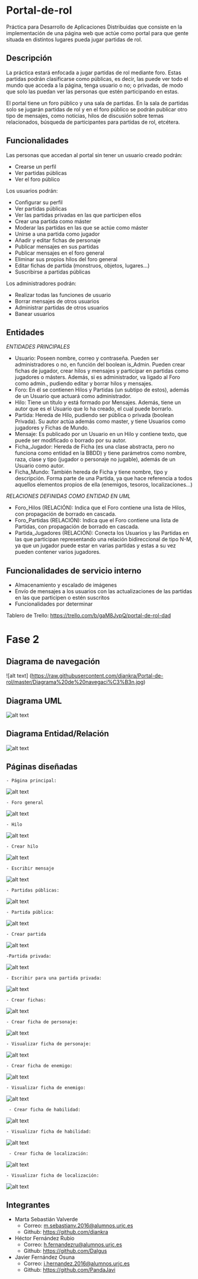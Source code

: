 # Portal-de-rol
Práctica para Desarrollo de Aplicaciones Distribuidas que consiste en la implementación de una página web que actúe como portal para que gente situada en distintos lugares pueda jugar partidas de rol.

## Descripción
La práctica estará enfocada a jugar partidas de rol mediante foro. Estas partidas podrán clasificarse como públicas, es decir, las puede ver todo el mundo que acceda a la página, tenga usuario o no; o privadas, de modo que solo las puedan ver las personas que estén participando en estas. 

El portal tiene un foro público y una sala de partidas. En la sala de partidas solo se jugarán partidas de rol y en el foro público se podrán publicar otro tipo de mensajes, como noticias, hilos de discusión sobre temas relacionados, búsqueda de participantes para partidas de rol, etcétera. 

## Funcionalidades
Las personas que accedan al portal sin tener un usuario creado podrán:
  - Crearse un perfil
  - Ver partidas públicas
  - Ver el foro público
  
Los usuarios podrán:
  - Configurar su perfil
  - Ver partidas públicas 
  - Ver las partidas privadas en las que participen ellos
  - Crear una partida como máster
  - Moderar las partidas en las que se actúe como máster
  - Unirse a una partida como jugador
  - Añadir y editar fichas de personaje
  - Publicar mensajes en sus partidas
  - Publicar mensajes en el foro general
  - Eliminar sus propios hilos del foro general
  - Editar fichas de partida (monstruos, objetos, lugares...)
  - Suscribirse a partidas públicas
  
Los administradores podrán:
  - Realizar todas las funciones de usuario
  - Borrar mensajes de otros usuarios
  - Administrar partidas de otros usuarios
  - Banear usuarios

  
## Entidades
  *ENTIDADES PRINCIPALES*
  
  - Usuario: Poseen nombre, correo y contraseña. Pueden ser administradores o no, en función del boolean is_Admin. Pueden crear fichas de jugador, crear hilos y mensajes y participar en partidas como jugadores o másters. Además, si es administrador, va ligado al Foro como admin., pudiendo editar y borrar hilos y mensajes.
  - Foro: En él se contienen Hilos y Partidas (un subtipo de estos), además de un Usuario que actuará como administrador.
  - Hilo: Tiene un título y está formado por Mensajes. Además, tiene un autor que es el Usuario que lo ha creado, el cual puede borrarlo.
  - Partida: Hereda de Hilo, pudiendo ser pública o privada (boolean Privada). Su autor actúa además como master, y tiene Usuarios como jugadores y Fichas de Mundo.
  - Mensaje: Es publicado por un Usuario en un Hilo y contiene texto, que puede ser modificado o borrado por su autor.
  - Ficha_Jugador: Hereda de Ficha (es una clase abstracta, pero no funciona como entidad en la BBDD) y tiene parámetros como nombre, raza, clase y tipo (jugador o personaje no jugable), además de un Usuario como autor.
  - Ficha_Mundo: También hereda de Ficha y tiene nombre, tipo y descripción. Forma parte de una Partida, ya que hace referencia a todos aquellos elementos propios de ella (enemigos, tesoros, localizaciones...)
    
  *RELACIONES DEFINIDAS COMO ENTIDAD EN UML*
  
  - Foro_Hilos (RELACIÓN): Indica que el Foro contiene una lista de Hilos, con propagación de borrado en cascada.
  - Foro_Partidas (RELACIÓN): Indica que el Foro contiene una lista de Partidas, con propagación de borrado en cascada.
  - Partida_Jugadores (RELACIÓN): Conecta los Usuarios y las Partidas en las que participan representando una relación bidireccional de tipo N-M, ya que un jugador puede estar en varias partidas y estas a su vez pueden contener varios jugadores.
  
## Funcionalidades de servicio interno
  - Almacenamiento y escalado de imágenes
  - Envío de mensajes a los usuarios con las actualizaciones de las partidas en las que participen o estén suscritos
  - Funcionalidades por determinar 
  
Tablero de Trello: https://trello.com/b/gaM8JvpQ/portal-de-rol-dad


# Fase 2


  ## Diagrama de navegación
  
  
![alt text] (https://raw.githubusercontent.com/diankra/Portal-de-rol/master/Diagrama%20de%20navegaci%C3%B3n.jpg)


  ## Diagrama UML
  
  ![alt text](https://raw.githubusercontent.com/diankra/Portal-de-rol/master/modelo%20de%20datos%20fase%201/DaD%20UML%20(v2).png)
  
  ## Diagrama Entidad/Relación
  
![alt text](https://raw.githubusercontent.com/diankra/Portal-de-rol/master/DiagramaEntidadRelacion.jpg)

  ## Páginas diseñadas
  
    - Página principal:
    
![alt text](https://github.com/diankra/Portal-de-rol/blob/master/Capturas_pantallas/pagina_principal.png?raw=true)
    
    - Foro general
    
![alt text](https://github.com/diankra/Portal-de-rol/blob/master/Capturas_pantallas/foro_general.png?raw=true)
    
    - Hilo
    
![alt text](https://github.com/diankra/Portal-de-rol/blob/master/Capturas_pantallas/hilo_foro.png?raw=true)
    
    - Crear hilo
    
![alt text](https://github.com/diankra/Portal-de-rol/blob/master/Capturas_pantallas/crear_hilo.png?raw=true)
    
    - Escribir mensaje
    
![alt text](https://github.com/diankra/Portal-de-rol/blob/master/Capturas_pantallas/escribir_mensaje.png?raw=true)
    
    - Partidas públicas:
    
![alt text](https://github.com/diankra/Portal-de-rol/blob/master/Capturas_pantallas/partidas_publicas.png?raw=true)
    
    - Partida pública:
    
![alt text](https://github.com/diankra/Portal-de-rol/blob/master/Capturas_pantallas/partida_publica.png?raw=true)
    
    - Crear partida
    
![alt text](https://github.com/diankra/Portal-de-rol/blob/master/Capturas_pantallas/crear_partida.png?raw=true)
     
    -Partida privada:
    
![alt text](https://github.com/diankra/Portal-de-rol/blob/master/Capturas_pantallas/partida_privada.png?raw=true)
    
    - Escribir para una partida privada:
    
![alt text](https://github.com/diankra/Portal-de-rol/blob/master/Capturas_pantallas/mensaje_partida_privada.png?raw=true)
    
    - Crear fichas:
    
![alt text](https://github.com/diankra/Portal-de-rol/blob/master/Capturas_pantallas/crear_fichas.png?raw=true)
    
    - Crear ficha de personaje:
    
![alt text](https://github.com/diankra/Portal-de-rol/blob/master/Capturas_pantallas/ficha_heroe.png?raw=true)
    
    - Visualizar ficha de personaje:
    
![alt text](https://github.com/diankra/Portal-de-rol/blob/master/Capturas_pantallas/creada_ficha_heroe.png?raw=true)
    
    - Crear ficha de enemigo:
    
![alt text](https://github.com/diankra/Portal-de-rol/blob/master/Capturas_pantallas/ficha_enemigos.png?raw=true)
    
    - Visualizar ficha de enemigo:
    
![alt text](https://github.com/diankra/Portal-de-rol/blob/master/Capturas_pantallas/creada_ficha_enemigo.png?raw=true)
    
     - Crear ficha de habilidad:
     
![alt text](https://github.com/diankra/Portal-de-rol/blob/master/Capturas_pantallas/ficha_enemigos.png?raw=true)
    
    - Visualizar ficha de habilidad:
    
![alt text](https://github.com/diankra/Portal-de-rol/blob/master/Capturas_pantallas/creada_ficha_habilidad.png?raw=true)
    
     - Crear ficha de localización:
     
![alt text](https://github.com/diankra/Portal-de-rol/blob/master/Capturas_pantallas/ficha_localizaciones.png?raw=true)
    
    - Visualizar ficha de localización:
    
![alt text](https://github.com/diankra/Portal-de-rol/blob/master/Capturas_pantallas/creada_ficha_localizaciones.png?raw=true)

## Integrantes
  - Marta Sebastián Valverde
      - Correo: m.sebastianv.2016@alumnos.urjc.es
      - Github: https://github.com/diankra
  - Héctor Fernández Rubio
      - Correo: h.fernandezru@alumnos.urjc.es
      - Github: https://github.com/Dalgus
  - Javier Fernández Osuna
      - Correo: j.hernandez.2016@alumnos.urjc.es
      - Github: https://github.com/PandaJavi
